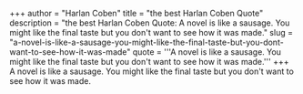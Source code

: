 +++
author = "Harlan Coben"
title = "the best Harlan Coben Quote"
description = "the best Harlan Coben Quote: A novel is like a sausage. You might like the final taste but you don't want to see how it was made."
slug = "a-novel-is-like-a-sausage-you-might-like-the-final-taste-but-you-dont-want-to-see-how-it-was-made"
quote = '''A novel is like a sausage. You might like the final taste but you don't want to see how it was made.'''
+++
A novel is like a sausage. You might like the final taste but you don't want to see how it was made.
